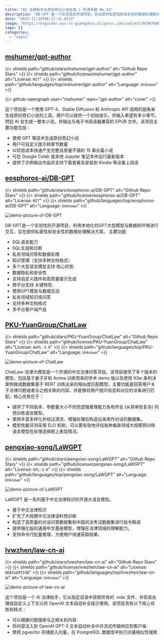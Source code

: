 ```yaml
---
title: "AI 法律助手与原创奇幻小说生成 | 开源专题 No.33"
description: "DB-GPT 是一个实验性的开源项目，旨在提供私密性和安全性的数据处理解决方案。它利用本地化的 GPT 大型模型与数据和环境进行交互，具有 SQL 语言能力、私有领域问答和数据处理、知识管理等功能。另外，它支持自定义插件和高质量提示生成，并且跨平台支持。"
date: "2023-11-23T06:17:31.053Z"
image: "https://osguider.oss-cn-guangzhou.aliyuncs.com/subject/0d967b808505a4558c830d010356fa4d.png"
tags: []
categories:
  - "topic"
---
```


## [mshumer/gpt-author](https://github.com/mshumer/gpt-author)

{{< shields path="github/stars/mshumer/gpt-author" alt="Github Repo Stars" >}} {{< shields path="github/license/mshumer/gpt-author" alt="License: `MIT`" >}} {{< shields path="github/languages/top/mshumer/gpt-author" alt="Language: `Unknown`" >}}

{{< github-opengraph user="mshumer" repo="gpt-author" alt="cover" >}}

这个项目是一个使用 GPT-4、Stable Diffusion 和 Anthropic API 调用的链条来生成原创奇幻小说的工具。用户可以提供一个初始提示，并输入希望有多少章节，然后 AI 会生成一整本小说，并输出与电子书阅读器兼容的 EPUB 文件。该项目主要功能包括：

- 使用 GPT 等技术生成原创奇幻小说
- 用户可自定义提示和章节数量
- 以较低成本快速产生完整且质量不错的 15 章长篇小说
- 可在 Google Colab 或本地 Jupyter 笔记本中运行最新版本
- 提供了示例输出作品并支持下载查看及安装到 Kindle 等设备上阅读
  
## [eosphoros-ai/DB-GPT](https://github.com/eosphoros-ai/DB-GPT)

{{< shields path="github/stars/eosphoros-ai/DB-GPT" alt="Github Repo Stars" >}} {{< shields path="github/license/eosphoros-ai/DB-GPT" alt="License: `MIT`" >}} {{< shields path="github/languages/top/eosphoros-ai/DB-GPT" alt="Language: `Unknown`" >}}

![demo-picture-of-DB-GPT](https://osguider.oss-cn-guangzhou.aliyuncs.com/subject/4ffc11b44a5feb8fc4dcf872ca665900.png)

DB-GPT是一个实验性的开源项目，利用本地化的GPT大型模型与数据和环境进行交互，旨在提供私密性和安全性的数据处理解决方案。
主要功能:

- SQL语言能力
- SQL生成和诊断
- 私有领域问答和数据处理
- 知识管理（支持多种文档格式）
- 多个大型语言模型支持
核心优势:
- 数据隐私和安全性
- 支持自定义插件和高质量提示生成
- 跨平台支持
关键特性:
- 使用GPT模型与数据互动
- 私有领域知识库问答
- 支持多种文档格式
- 多平台客户端产品
  
## [PKU-YuanGroup/ChatLaw](https://github.com/PKU-YuanGroup/ChatLaw)

{{< shields path="github/stars/PKU-YuanGroup/ChatLaw" alt="Github Repo Stars" >}} {{< shields path="github/license/PKU-YuanGroup/ChatLaw" alt="License: `AGPL-3.0`" >}} {{< shields path="github/languages/top/PKU-YuanGroup/ChatLaw" alt="Language: `Unknown`" >}}

![demo-picture-of-ChatLaw](https://picgo-daily.oss-cn-guangzhou.aliyuncs.com/picgo-daily/2023/af987172cb66ce43f2dfb89b50a98518.png)

ChatLaw-法律大模型是一个开源的中文法律问答项目。该项目提供了多个版本的模型，包括基于姜子牙和 Anima 训练而来的学术 demo 版以及使用 93w 条判决案例做成数据集基于 BERT 训练出来的相似度匹配模型。主要功能是回答用户关于法律问题或者与之相关联的内容，并能够将用户提问信息和对应的法条进行匹配。核心优势在于：

- 提供了不同版本、参数量大小不同但逻辑推理能力各有所长 (从简单到复杂) 的预训练语言模型。
- 使用丰富多样化并经过清洗、增强处理后构造出来用作对话的数据集。
- 模型性能评测采用 ELO 机制，可以更有效地评估各种垂直领域大规模预训练语言模型在处理选择题上表现情况。
  
## [pengxiao-song/LaWGPT](https://github.com/pengxiao-song/LaWGPT)

{{< shields path="github/stars/pengxiao-song/LaWGPT" alt="Github Repo Stars" >}} {{< shields path="github/license/pengxiao-song/LaWGPT" alt="License: `GPL-3.0`" >}} {{< shields path="github/languages/top/pengxiao-song/LaWGPT" alt="Language: `Unknown`" >}}

![demo-picture-of-LaWGPT](https://picgo-daily.oss-cn-guangzhou.aliyuncs.com/picgo-daily/2023/5c5f734117ed952e00a29024189130ba.png)

LaWGPT 是一系列基于中文法律知识的开源大语言模型。

- 基于中文法律知识
- 扩充了大规模中文法律语料预训练
- 构造了高质量的对话问答数据集和中国司法考试数据集进行指令精调
- 提供强化版的通用中文基座模型，增强在法律领域的理解能力。
- 支持命令行批量推理，方便用户快速获取结果。
  
## [lvwzhen/law-cn-ai](https://github.com/lvwzhen/law-cn-ai)

{{< shields path="github/stars/lvwzhen/law-cn-ai" alt="Github Repo Stars" >}} {{< shields path="github/license/lvwzhen/law-cn-ai" alt="License: `NOASSERTION`" >}} {{< shields path="github/languages/top/lvwzhen/law-cn-ai" alt="Language: `Unknown`" >}}

![demo-picture-of-law-cn-ai](https://picgo-daily.oss-cn-guangzhou.aliyuncs.com/picgo-daily/2023/ed16ab6e0db428be96faf056ed284e03.png)

这个项目是一个 AI 法律助手，它从指定目录中获取所有的 .mdx 文件，并将其处理成自定义上下文以供 OpenAI 文本自动补全提示使用。该项目具有以下核心优势和特点：

- 可以根据问题搜索与之相关的内容
- 将内容注入到 OpenAI GPT-3 文本自动补全中并流式传输响应到客户端
- 使用 pgvector 存储嵌入向量，在 PostgreSQL 数据库中执行向量相似性搜索
  